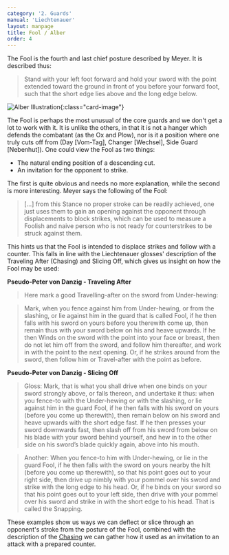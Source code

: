 ```yaml
---
category: '2. Guards'
manual: 'Liechtenauer'
layout: manpage
title: Fool / Alber
order: 4
---
```


The Fool is the fourth and last chief posture described by Meyer. It is described thus:

> Stand with your left foot forward and hold your sword with the point extended toward the ground in front of you before your forward foot, such that the short edge lies above and the long edge below.

![Alber Illustration](/manuals/meyer/images/guards/alber-illustration.jpg){:class="card-image"}

The Fool is perhaps the most unusual of the core guards and we don't get a lot to work with it. It is unlike the others, in that it is not a hanger which defends the combatant (as the Ox and Plow), nor is it a position where one truly cuts off from (Day [Vom-Tag], Changer [Wechsel], Side Guard [Nebenhut]). One could view the Fool as two things:

- The natural ending position of a descending cut.
- An invitation for the opponent to strike.


The first is quite obvious and needs no more explanation, while the second is more interesting. Meyer says the following of the Fool:

> [...] from this Stance no proper stroke can be readily achieved, one just uses them to gain an opening against the opponent through displacements to block strikes, which can be used to measure a Foolish and naive person who is not ready for counterstrikes to be struck against them.

This hints us that the Fool is intended to displace strikes and follow with a counter. This falls in line with the Liechtenauer glosses' description of the Traveling After (Chasing) and Slicing Off, which gives us insight on how the Fool may be used:

**Pseudo-Peter von Danzig - Traveling After**

> Here mark a good Travelling-after on the sword from Under-hewing:

> Mark, when you fence against him from Under-hewing, or from the slashing, or lie against him in the guard that is called Fool, if he then falls with his sword on yours before you therewith come up, then remain thus with your sword below on his and heave upwards. If he then Winds on the sword with the point into your face or breast, then do not let him off from the sword, and follow him thereafter, and work in with the point to the next opening. Or, if he strikes around from the sword, then follow him or Travel-after with the point as before.

**Pseudo-Peter von Danzig - Slicing Off**

> Gloss: Mark, that is what you shall drive when one binds on your sword strongly above, or falls thereon, and undertake it thus: when you fence-to with the Under-hewing or with the slashing, or lie against him in the guard Fool, if he then falls with his sword on yours (before you come up therewith), then remain below on his sword and heave upwards with the short edge fast. If he then presses your sword downwards fast, then slash off from his sword from below on his blade with your sword behind yourself, and hew in to the other side on his sword’s blade quickly again, above into his mouth.

> Another: When you fence-to him with Under-hewing, or lie in the guard Fool, if he then falls with the sword on yours nearby the hilt (before you come up therewith), so that his point goes out to your right side, then drive up nimbly with your pommel over his sword and strike with the long edge to his head. Or, if he binds on your sword so that his point goes out to your left side, then drive with your pommel over his sword and strike in with the short edge to his head. That is called the Snapping.

These examples show us ways we can deflect or slice through an opponent's stroke from the posture of the Fool, combined with the description of the [Chasing](nachreisen) we can gather how it used as an invitation to an attack with a prepared counter.